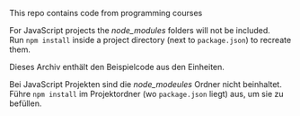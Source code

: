This repo contains code from programming courses

For JavaScript projects the _node_modules_ folders will not be included.  
Run `npm install` inside a project directory (next to `package.json`) to recreate them.

Dieses Archiv enthält den Beispielcode aus den Einheiten.

Bei JavaScript Projekten sind die _node_modeules_ Ordner nicht beinhaltet.  
Führe `npm install` im Projektordner (wo `package.json` liegt) aus, um sie zu befüllen.
